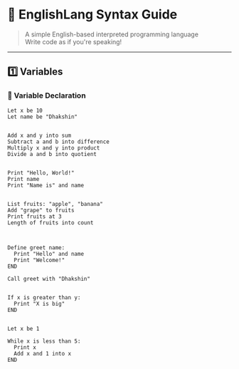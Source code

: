 # 📝 EnglishLang Syntax Guide

> A simple English-based interpreted programming language  
> Write code as if you're speaking!

---

## 1️⃣ Variables

### 🧠 Variable Declaration

```english
Let x be 10
Let name be "Dhakshin"


Add x and y into sum
Subtract a and b into difference
Multiply x and y into product
Divide a and b into quotient


Print "Hello, World!"
Print name
Print "Name is" and name


List fruits: "apple", "banana"
Add "grape" to fruits
Print fruits at 3
Length of fruits into count



Define greet name:
  Print "Hello" and name
  Print "Welcome!"
END

Call greet with "Dhakshin"


If x is greater than y:
  Print "X is big"
END


Let x be 1

While x is less than 5:
  Print x
  Add x and 1 into x
END


